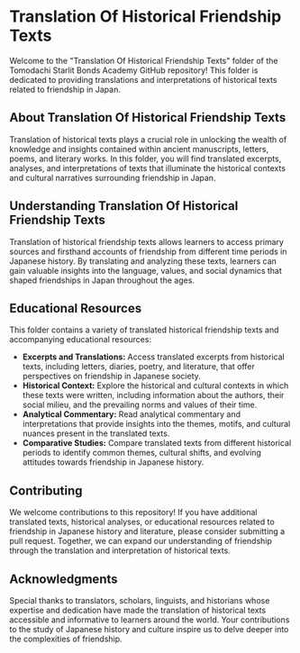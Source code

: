 # Translation Of Historical Friendship Texts

Welcome to the "Translation Of Historical Friendship Texts" folder of the Tomodachi Starlit Bonds Academy GitHub repository! This folder is dedicated to providing translations and interpretations of historical texts related to friendship in Japan.

## About Translation Of Historical Friendship Texts

Translation of historical texts plays a crucial role in unlocking the wealth of knowledge and insights contained within ancient manuscripts, letters, poems, and literary works. In this folder, you will find translated excerpts, analyses, and interpretations of texts that illuminate the historical contexts and cultural narratives surrounding friendship in Japan.

## Understanding Translation Of Historical Friendship Texts

Translation of historical friendship texts allows learners to access primary sources and firsthand accounts of friendship from different time periods in Japanese history. By translating and analyzing these texts, learners can gain valuable insights into the language, values, and social dynamics that shaped friendships in Japan throughout the ages.

## Educational Resources

This folder contains a variety of translated historical friendship texts and accompanying educational resources:

- **Excerpts and Translations:** Access translated excerpts from historical texts, including letters, diaries, poetry, and literature, that offer perspectives on friendship in Japanese society.
- **Historical Context:** Explore the historical and cultural contexts in which these texts were written, including information about the authors, their social milieu, and the prevailing norms and values of their time.
- **Analytical Commentary:** Read analytical commentary and interpretations that provide insights into the themes, motifs, and cultural nuances present in the translated texts.
- **Comparative Studies:** Compare translated texts from different historical periods to identify common themes, cultural shifts, and evolving attitudes towards friendship in Japanese history.

## Contributing

We welcome contributions to this repository! If you have additional translated texts, historical analyses, or educational resources related to friendship in Japanese history and literature, please consider submitting a pull request. Together, we can expand our understanding of friendship through the translation and interpretation of historical texts.

## Acknowledgments

Special thanks to translators, scholars, linguists, and historians whose expertise and dedication have made the translation of historical texts accessible and informative to learners around the world. Your contributions to the study of Japanese history and culture inspire us to delve deeper into the complexities of friendship.
